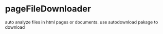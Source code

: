 # pageFileDownloader
auto analyze files in html pages or documents. use autodownload pakage to download
